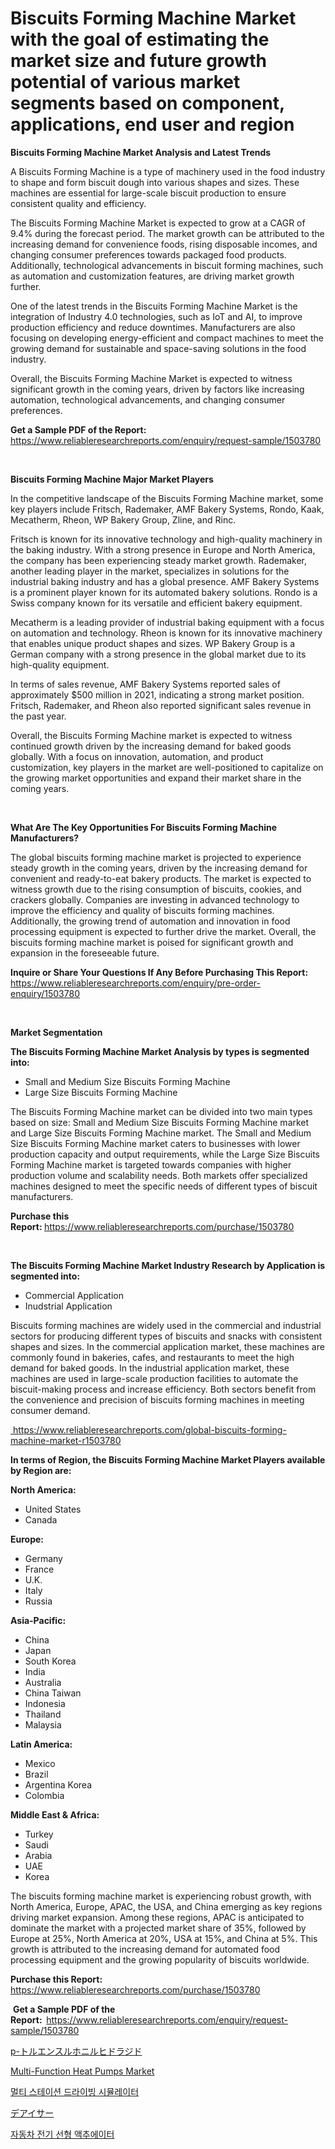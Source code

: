 <p><h1>Biscuits Forming Machine Market with the goal of estimating the market size and future growth potential of various market segments based on component, applications, end user and region</h1></p><p><strong>Biscuits Forming Machine Market Analysis and Latest Trends</strong></p>
<p><p>A Biscuits Forming Machine is a type of machinery used in the food industry to shape and form biscuit dough into various shapes and sizes. These machines are essential for large-scale biscuit production to ensure consistent quality and efficiency.</p><p>The Biscuits Forming Machine Market is expected to grow at a CAGR of 9.4% during the forecast period. The market growth can be attributed to the increasing demand for convenience foods, rising disposable incomes, and changing consumer preferences towards packaged food products. Additionally, technological advancements in biscuit forming machines, such as automation and customization features, are driving market growth further.</p><p>One of the latest trends in the Biscuits Forming Machine Market is the integration of Industry 4.0 technologies, such as IoT and AI, to improve production efficiency and reduce downtimes. Manufacturers are also focusing on developing energy-efficient and compact machines to meet the growing demand for sustainable and space-saving solutions in the food industry.</p><p>Overall, the Biscuits Forming Machine Market is expected to witness significant growth in the coming years, driven by factors like increasing automation, technological advancements, and changing consumer preferences.</p></p>
<p><strong>Get a Sample PDF of the Report:&nbsp;</strong> <a href="https://www.reliableresearchreports.com/enquiry/request-sample/1503780">https://www.reliableresearchreports.com/enquiry/request-sample/1503780</a></p>
<p>&nbsp;</p>
<p><strong>Biscuits Forming Machine Major Market Players</strong></p>
<p><p>In the competitive landscape of the Biscuits Forming Machine market, some key players include Fritsch, Rademaker, AMF Bakery Systems, Rondo, Kaak, Mecatherm, Rheon, WP Bakery Group, Zline, and Rinc. </p><p>Fritsch is known for its innovative technology and high-quality machinery in the baking industry. With a strong presence in Europe and North America, the company has been experiencing steady market growth. Rademaker, another leading player in the market, specializes in solutions for the industrial baking industry and has a global presence. AMF Bakery Systems is a prominent player known for its automated bakery solutions. Rondo is a Swiss company known for its versatile and efficient bakery equipment. </p><p>Mecatherm is a leading provider of industrial baking equipment with a focus on automation and technology. Rheon is known for its innovative machinery that enables unique product shapes and sizes. WP Bakery Group is a German company with a strong presence in the global market due to its high-quality equipment. </p><p>In terms of sales revenue, AMF Bakery Systems reported sales of approximately $500 million in 2021, indicating a strong market position. Fritsch, Rademaker, and Rheon also reported significant sales revenue in the past year.</p><p>Overall, the Biscuits Forming Machine market is expected to witness continued growth driven by the increasing demand for baked goods globally. With a focus on innovation, automation, and product customization, key players in the market are well-positioned to capitalize on the growing market opportunities and expand their market share in the coming years.</p></p>
<p>&nbsp;</p>
<p><strong>What Are The Key Opportunities For Biscuits Forming Machine Manufacturers?</strong></p>
<p><p>The global biscuits forming machine market is projected to experience steady growth in the coming years, driven by the increasing demand for convenient and ready-to-eat bakery products. The market is expected to witness growth due to the rising consumption of biscuits, cookies, and crackers globally. Companies are investing in advanced technology to improve the efficiency and quality of biscuits forming machines. Additionally, the growing trend of automation and innovation in food processing equipment is expected to further drive the market. Overall, the biscuits forming machine market is poised for significant growth and expansion in the foreseeable future.</p></p>
<p><strong>Inquire or Share Your Questions If Any Before Purchasing This Report:</strong> <a href="https://www.reliableresearchreports.com/enquiry/pre-order-enquiry/1503780">https://www.reliableresearchreports.com/enquiry/pre-order-enquiry/1503780</a></p>
<p>&nbsp;</p>
<p><strong>Market Segmentation</strong></p>
<p><strong>The Biscuits Forming Machine Market Analysis by types is segmented into:</strong></p>
<p><ul><li>Small and Medium Size Biscuits Forming Machine</li><li>Large Size Biscuits Forming Machine</li></ul></p>
<p><p>The Biscuits Forming Machine market can be divided into two main types based on size: Small and Medium Size Biscuits Forming Machine market and Large Size Biscuits Forming Machine market. The Small and Medium Size Biscuits Forming Machine market caters to businesses with lower production capacity and output requirements, while the Large Size Biscuits Forming Machine market is targeted towards companies with higher production volume and scalability needs. Both markets offer specialized machines designed to meet the specific needs of different types of biscuit manufacturers.</p></p>
<p><strong>Purchase this Report:&nbsp;</strong><a href="https://www.reliableresearchreports.com/purchase/1503780">https://www.reliableresearchreports.com/purchase/1503780</a></p>
<p>&nbsp;</p>
<p><strong>The Biscuits Forming Machine Market Industry Research by Application is segmented into:</strong></p>
<p><ul><li>Commercial Application</li><li>Inudstrial Application</li></ul></p>
<p><p>Biscuits forming machines are widely used in the commercial and industrial sectors for producing different types of biscuits and snacks with consistent shapes and sizes. In the commercial application market, these machines are commonly found in bakeries, cafes, and restaurants to meet the high demand for baked goods. In the industrial application market, these machines are used in large-scale production facilities to automate the biscuit-making process and increase efficiency. Both sectors benefit from the convenience and precision of biscuits forming machines in meeting consumer demand.</p></p>
<p><a href="https://www.reliableresearchreports.com/global-biscuits-forming-machine-market-r1503780">&nbsp;https://www.reliableresearchreports.com/global-biscuits-forming-machine-market-r1503780</a></p>
<p><strong>In terms of Region, the Biscuits Forming Machine Market Players available by Region are:</strong></p>
<p>
    <p> <strong> North America: </strong>
        <ul>
            <li>United States</li>
            <li>Canada</li>
        </ul>
        </p> 
    <p> <strong> Europe: </strong>
        <ul>
            <li>Germany</li>
            <li>France</li>
            <li>U.K.</li>
            <li>Italy</li>
            <li>Russia</li>
        </ul>
        </p> 
    <p> <strong> Asia-Pacific: </strong>
        <ul>
            <li>China</li>
            <li>Japan</li>
            <li>South Korea</li>
            <li>India</li>
            <li>Australia</li>
            <li>China Taiwan</li>
            <li>Indonesia</li>
            <li>Thailand</li>
            <li>Malaysia</li>
        </ul>
        </p> 
    <p> <strong> Latin America: </strong>
        <ul>
            <li>Mexico</li>
            <li>Brazil</li>
            <li>Argentina Korea</li>
            <li>Colombia</li>
        </ul>
        </p> 
    <p> <strong> Middle East & Africa: </strong>
        <ul>
            <li>Turkey</li>
            <li>Saudi</li>
            <li>Arabia</li>
            <li>UAE</li>
            <li>Korea</li>
        </ul>
    </p>
    </p>
<p><p>The biscuits forming machine market is experiencing robust growth, with North America, Europe, APAC, the USA, and China emerging as key regions driving market expansion. Among these regions, APAC is anticipated to dominate the market with a projected market share of 35%, followed by Europe at 25%, North America at 20%, USA at 15%, and China at 5%. This growth is attributed to the increasing demand for automated food processing equipment and the growing popularity of biscuits worldwide.</p></p>
<p><strong>Purchase this Report: </strong><a href="https://www.reliableresearchreports.com/purchase/1503780">https://www.reliableresearchreports.com/purchase/1503780</a></p>
<p>&nbsp;<strong>Get a Sample PDF of the Report:&nbsp;&nbsp;</strong><a href="https://www.reliableresearchreports.com/enquiry/request-sample/1503780">https://www.reliableresearchreports.com/enquiry/request-sample/1503780</a></p>
<p><strong></strong></p>
<p><p><a href="https://github.com/leigh4852023/Market-Research-Report-List-1/blob/main/665061294986.md">p-トルエンスルホニルヒドラジド</a></p><p><a href="https://github.com/joannesouthgate/Market-Research-Report-List-3/blob/main/multi-function-heat-pumps-market.md">Multi-Function Heat Pumps Market</a></p><p><a href="https://medium.com/@rickymetzdvm/%EB%8B%A4%EC%A4%91-%EC%8A%A4%ED%85%8C%EC%9D%B4%EC%85%98-%EC%9A%B4%EC%A0%84-%EC%8B%9C%EB%AE%AC%EB%A0%88%EC%9D%B4%ED%84%B0-%EC%8B%9C%EC%9E%A5-%EA%B7%9C%EB%AA%A8-%EC%8B%9C%EC%9E%A5-%EC%A0%84%EB%A7%9D-%EB%B0%8F-%EC%8B%9C%EC%9E%A5-%EC%98%88%EC%B8%A1-2024%EB%85%84%EB%B6%80%ED%84%B0-2031%EB%85%84%EA%B9%8C%EC%A7%80-b1e26f3b5554">멀티 스테이션 드라이빙 시뮬레이터</a></p><p><a href="https://medium.com/@kelscdowell78456/%E3%83%87%E3%82%A2%E3%82%A4%E3%82%B5%E3%83%BC%E5%B8%82%E5%A0%B4%E3%81%AE%E5%88%86%E6%9E%90%E3%81%A82024%E5%B9%B4%E3%81%8B%E3%82%892031%E5%B9%B4%E3%81%BE%E3%81%A7%E3%81%AE%E6%9C%9F%E9%96%93%E3%81%AE%E3%82%B5%E3%82%A4%E3%82%BA%E4%BA%88%E6%B8%AC-85d884694eef">デアイサー</a></p><p><a href="https://medium.com/@dellkoepp03/%EC%9E%90%EB%8F%99%EC%B0%A8%EC%9A%A9-%EC%A0%84%EA%B8%B0-%EB%A6%AC%EB%8B%88%EC%96%B4-%EC%95%A1%EC%B6%94%EC%97%90%EC%9D%B4%ED%84%B0-%EC%8B%9C%EC%9E%A5-%EB%B6%84%EC%84%9D-%EA%B8%80%EB%A1%9C%EB%B2%8C-%EC%82%B0%EC%97%85-%EC%A0%84%EB%A7%9D-%EB%B0%8F-%EC%98%88%EC%B8%A1-2024%EB%85%84%EB%B6%80%ED%84%B0-2031%EB%85%84%EA%B9%8C%EC%A7%80-6585dc4608d1">자동차 전기 선형 액추에이터</a></p></p>